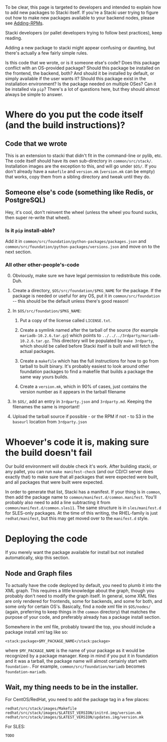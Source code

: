 To be clear, this page is targeted to developers and intended to explain how to add new packages to Stacki itself.  If you're a Stacki user trying to figure out how to make new packages available to your backend nodes, please see [Adding-RPMs](Adding-RPMs).

Stacki developers (or pallet developers trying to follow best practices), keep reading.

Adding a new package to stacki might appear confusing or daunting, but there's actually a few fairly simple rules.

Is this code that we wrote, or is it someone else's code?  Does this package conflict with an OS-provided package?  Should this package be installed on the frontend, the backend, both?  And should it be installed by default, or simply available if the user wants it?  Should this package exist in the installation environment?  Is the package needed on multiple OSes?  Can it be installed via `pip`?  There's a lot of questions here, but they should almost always be simple to answer.

# Where do you put the code itself (and the build instructions)?

## Code that we wrote

This is an extension to stacki that didn't fit in the command-line or pylib, etc.  The code itself should have its own sub-directory in `common/src/stack/`.  Installation images are the exception to this, and will go under `$OS/`.  If you don't already have a `makefile` and `version.mk` (`version.mk` can be empty) that works, copy them from a sibling directory and tweak until they do.

## Someone else's code (something like Redis, or PostgreSQL)

Hey, it's cool, don't reinvent the wheel (unless the wheel you found sucks, then super re-write that wheel).

### Is it `pip` install-able?

Add it in `common/src/foundation/python-packages/packages.json` and `common/src/foundation/python-packages/versions.json` and move on to the next section.

### All other other-people's-code

0. Obviously, make sure we have legal permission to redistribute this code.  Duh.

1. Create a directory, `$OS/src/foundation/$PKG_NAME` for the package.  If the package is needed or useful for any OS, put it in `common/src/foundation` -- this should be the default unless there's good reason!

2. In `$OS/src/foundation/$PKG_NAME`:

    1. Put a copy of the license called `LICENSE.txt`.

    2. Create a symlink named after the tarball of the source (for example `mariadb-10.2.6.tar.gz`) which points to `../../../3rdparty/mariadb-10.2.6.tar.gz`.  This directory will be populated by `make 3rdparty`, which should be called before Stacki itself is built and will fetch the actual packages.

    3. Create a `makefile` which has the full instructions for how to go from tarball to built binary.  It's probably easiest to look around other foundation packages to find a makefile that builds a package the same way yours builds.

    4. Create a `version.mk`, which in 90% of cases, just contains the version number as it appears in the tarball filename

3. In `$OS/`, add an entry in `3rdparty.json` and `3rdparty.md`.  Keeping the filenames the same is important!

4. Upload the tarball source if possible - or the RPM if not - to S3 in the `baseurl` location from `3rdparty.json`

# Whoever's code it is, making sure the build doesn't fail

Our build environment will double check it's work.  After building stacki, or any pallet, you can run `make manifest-check` (and our CD/CI server does exactly that) to make sure that all packages that were expected were built, and all packages that were built were expected.

In order to generate that list, Stacki has a manifest.  If your thing is in `common`, then add the package name to `common/manifest.d/common.manifest`.  You'll probably also need to add a line subtracting it from `common/manifest.d/common.sles11`.  The same structure is in `sles/manifest.d` for SLES-only packages.  At the time of this writing, the RHEL-family is just `redhat/manifest`, but this may get moved over to the `manifest.d` style.

# Deploying the code

If you merely want the package available for install but not installed automatically, skip this section.

## Node and Graph files

To actually have the code deployed by default, you need to plumb it into the XML graph.  This requires a little knowledge about the graph, though you probably don't need to modify the graph itself.  In general, some XML files are only rendered for frontends, some for backends, and some for both, and some only for certain OS's.  Basically, find a node xml file in `$OS/nodes/` (again, preferring to keep things in the `common` directory) that matches the purpose of your code, and preferably already has a package install section.

Somewhere in the xml file, probably toward the top, you should include a package install xml tag like so:

```
<stack:package>$MY_PACKAGE_NAME</stack:package>
```

where `$MY_PACKAGE_NAME` is the name of your package as it would be recognized by a package manager.  Keep in mind if you put it in foundation and it was a tarball, the package name will almost certainly start with `foundation-`.  For example, `common/src/foundation/mariadb` becomes `foundation-mariadb`.

## Wait, my thing needs to be in the installer.

For CentOS/RedHat, you need to add the package tag in a few places:

```
redhat/src/stack/images/Makefile
redhat/src/stack/images/$LATEST_VERSION/initrd.img/version.mk
redhat/src/stack/images/$LATEST_VERSION/updates.img/version.mk
```

For SLES:

```
TODO
```